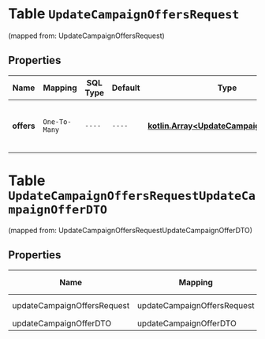 
# Table `UpdateCampaignOffersRequest`
(mapped from: UpdateCampaignOffersRequest)

## Properties
Name | Mapping | SQL Type | Default | Type | Description | Notes
---- | ------- | -------- | ------- | ---- | ----------- | -----
**offers** | `One-To-Many` | `----` | `----`  | [**kotlin.Array&lt;UpdateCampaignOfferDTO&gt;**](UpdateCampaignOfferDTO.md) | Параметры размещения товаров в заданном магазине. | 


# **Table `UpdateCampaignOffersRequestUpdateCampaignOfferDTO`**
(mapped from: UpdateCampaignOffersRequestUpdateCampaignOfferDTO)

## Properties
Name | Mapping | SQL Type | Default | Type | Description | Notes
---- | ------- | -------- | ------- | ---- | ----------- | -----
updateCampaignOffersRequest | updateCampaignOffersRequest | long | | kotlin.Long | Primary Key | *one*
updateCampaignOfferDTO | updateCampaignOfferDTO | long | | kotlin.Long | Foreign Key | *many*



